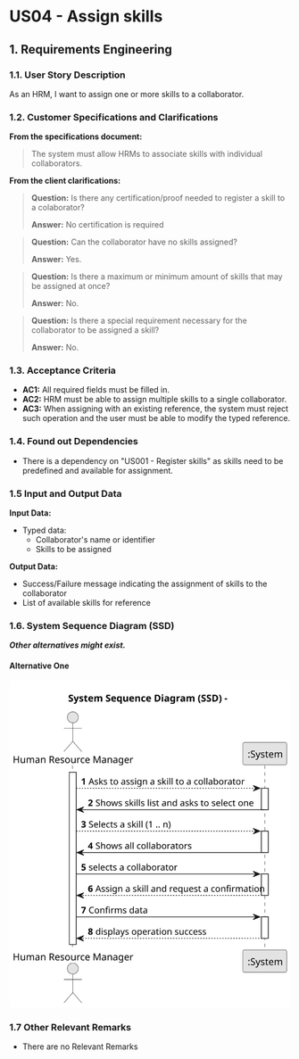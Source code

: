 # US04 -  Assign skills


## 1. Requirements Engineering

### 1.1. User Story Description

As an HRM, I want to assign one or more skills to a collaborator.

### 1.2. Customer Specifications and Clarifications

**From the specifications document:**

>	The system must allow HRMs to associate skills with individual collaborators.

**From the client clarifications:**

> **Question:** Is there any certification/proof needed to register a skill to a colaborator?
>
> **Answer:** No certification is required

 > **Question:** Can the collaborator have no skills assigned?
>
> **Answer:** Yes.

> **Question:** Is there a maximum or minimum amount of skills that may be assigned at once?
>
> **Answer:** No.

> **Question:** Is there a special requirement necessary for the collaborator to be assigned a skill?
>
> **Answer:** No.


### 1.3. Acceptance Criteria

* **AC1:** All required fields must be filled in.
* **AC2:** HRM must be able to assign multiple skills to a single collaborator.
* **AC3:** When assigning  with an existing reference, the system must reject such operation and the user must be able to modify the typed reference.

### 1.4. Found out Dependencies

* There is a dependency on "US001 - Register skills" as skills need to be predefined and available for assignment.

### 1.5 Input and Output Data

**Input Data:**

* Typed data:
    * Collaborator's name or identifier
     * Skills to be assigned



**Output Data:**

* Success/Failure message indicating the assignment of skills to the collaborator
* List of available skills for reference

### 1.6. System Sequence Diagram (SSD)

**_Other alternatives might exist._**

#### Alternative One

![System Sequence Diagram ](svg/us004_SSD_.svg)


### 1.7 Other Relevant Remarks

* There are no Relevant Remarks
